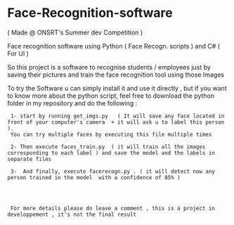 # Face-Recognition-software

( Made @ ONSRT's Summer dev Compétition ) 

Face recognition software using Python ( Face Recogn. scripts ) and C# ( For UI )

So this project is a software to recognise students / employees just by saving their pictures and train the face recognition tool using those Images


To try the Software u can simply install it and use it directly , but if you want to know more about the python script, feel free to download the python folder  in my repository and
do the following : 

    
     1- start by running get_imgs.py   ( It will save any face located in front of your computer's camera  + it will ask u to label this person ).
     You can try multiple faces by executing this file multiple times
     
     2- Then execute faces_train.py  ( it will train all the images corresponding to each label ) and save the model and the labels in separate files
     
     3-  And finally, execute facerecogn.py . ( it will detect now any person trained in the model  with a confidence of 85% )
     
     
     
     
     For more details please do leave a comment , this is a project in developpement , it's not the final result
